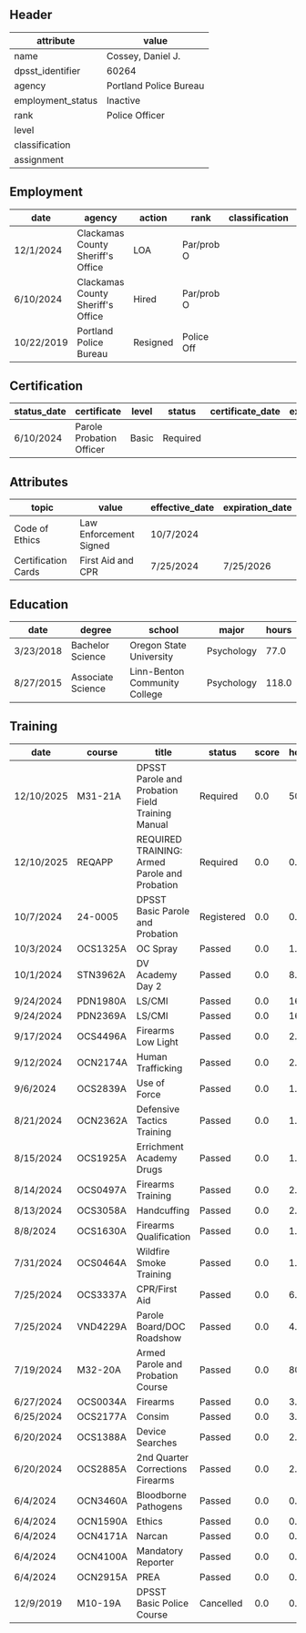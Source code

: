 ## Header
| attribute | value |
| --------- | ----- |
| name | Cossey, Daniel J. |
| dpsst_identifier | 60264 |
| agency | Portland Police Bureau |
| employment_status | Inactive |
| rank | Police Officer |
| level |  |
| classification |  |
| assignment |  |
## Employment
| date | agency | action | rank | classification | assignment |
| ---- | ------ | ------ | ---- | -------------- | ---------- |
| 12/1/2024 | Clackamas County Sheriff's Office | LOA | Par/prob O |  |  |
| 6/10/2024 | Clackamas County Sheriff's Office | Hired | Par/prob O |  |  |
| 10/22/2019 | Portland Police Bureau | Resigned | Police Off |  |  |
## Certification
| status_date | certificate | level | status | certificate_date | expiration_date | probation_date |
| ----------- | ----------- | ----- | ------ | ---------------- | --------------- | -------------- |
| 6/10/2024 | Parole  Probation Officer | Basic | Required |  |  | 12/10/2025 |
## Attributes
| topic | value | effective_date | expiration_date |
| ----- | ----- | -------------- | --------------- |
| Code of Ethics | Law Enforcement Signed | 10/7/2024 |  |
| Certification Cards | First Aid and CPR | 7/25/2024 | 7/25/2026 |
## Education
| date | degree | school | major | hours |
| ---- | ------ | ------ | ----- | ----- |
| 3/23/2018 | Bachelor Science | Oregon State University | Psychology | 77.0 |
| 8/27/2015 | Associate Science | Linn-Benton Community College | Psychology | 118.0 |
## Training
| date | course | title | status | score | hours |
| ---- | ------ | ----- | ------ | ----- | ----- |
| 12/10/2025 | M31-21A | DPSST Parole and Probation Field Training Manual | Required | 0.0 | 50.00 |
| 12/10/2025 | REQAPP | REQUIRED TRAINING: Armed Parole and Probation | Required | 0.0 | 0.00 |
| 10/7/2024 | 24-0005 | DPSST Basic Parole and Probation | Registered | 0.0 | 0.00 |
| 10/3/2024 | OCS1325A | OC Spray | Passed | 0.0 | 1.00 |
| 10/1/2024 | STN3962A | DV Academy Day 2 | Passed | 0.0 | 8.00 |
| 9/24/2024 | PDN1980A | LS/CMI | Passed | 0.0 | 16.00 |
| 9/24/2024 | PDN2369A | LS/CMI | Passed | 0.0 | 16.00 |
| 9/17/2024 | OCS4496A | Firearms Low Light | Passed | 0.0 | 2.00 |
| 9/12/2024 | OCN2174A | Human Trafficking | Passed | 0.0 | 2.00 |
| 9/6/2024 | OCS2839A | Use of Force | Passed | 0.0 | 1.25 |
| 8/21/2024 | OCN2362A | Defensive Tactics Training | Passed | 0.0 | 1.00 |
| 8/15/2024 | OCS1925A | Errichment Academy Drugs | Passed | 0.0 | 1.00 |
| 8/14/2024 | OCS0497A | Firearms Training | Passed | 0.0 | 2.00 |
| 8/13/2024 | OCS3058A | Handcuffing | Passed | 0.0 | 2.00 |
| 8/8/2024 | OCS1630A | Firearms Qualification | Passed | 0.0 | 1.00 |
| 7/31/2024 | OCS0464A | Wildfire Smoke Training | Passed | 0.0 | 1.00 |
| 7/25/2024 | OCS3337A | CPR/First Aid | Passed | 0.0 | 6.00 |
| 7/25/2024 | VND4229A | Parole Board/DOC Roadshow | Passed | 0.0 | 4.00 |
| 7/19/2024 | M32-20A | Armed Parole and Probation Course | Passed | 0.0 | 80.00 |
| 6/27/2024 | OCS0034A | Firearms | Passed | 0.0 | 3.00 |
| 6/25/2024 | OCS2177A | Consim | Passed | 0.0 | 3.00 |
| 6/20/2024 | OCS1388A | Device Searches | Passed | 0.0 | 2.00 |
| 6/20/2024 | OCS2885A | 2nd Quarter Corrections Firearms | Passed | 0.0 | 2.00 |
| 6/4/2024 | OCN3460A | Bloodborne Pathogens | Passed | 0.0 | 0.50 |
| 6/4/2024 | OCN1590A | Ethics | Passed | 0.0 | 0.50 |
| 6/4/2024 | OCN4171A | Narcan | Passed | 0.0 | 0.50 |
| 6/4/2024 | OCN4100A | Mandatory Reporter | Passed | 0.0 | 0.50 |
| 6/4/2024 | OCN2915A | PREA | Passed | 0.0 | 0.50 |
| 12/9/2019 | M10-19A | DPSST Basic Police Course | Cancelled | 0.0 | 0.00 |

